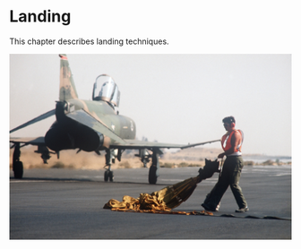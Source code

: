 # Landing

This chapter describes landing techniques.

<!-- ![Landing](../../img/landing.jpg) -->
![Retrieving a drag chute](../../img/parachute.jpg)

<!-- https://nara.getarchive.net/media/
an-f-4e-phantom-ii-aircraft-from-the-tactical-airlift-command-lands-with-a-5a6411 -->
<!-- https://nara.getarchive.net/media/
an-airman-retrieves-a-drag-chute-from-a-70th-tactical-fighter-squadron-f-4e-969fa1 -->